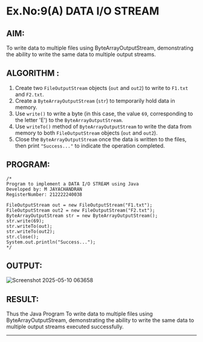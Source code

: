 # Ex.No:9(A)          DATA I/O STREAM
## AIM:
To write data to multiple files using ByteArrayOutputStream, demonstrating the ability to write the same data to multiple output streams.
## ALGORITHM :

1. Create two `FileOutputStream` objects (`out` and `out2`) to write to `F1.txt` and `F2.txt`.
2. Create a `ByteArrayOutputStream` (`str`) to temporarily hold data in memory.
3. Use `write()` to write a byte (in this case, the value `69`, corresponding to the letter 'E') to the `ByteArrayOutputStream`.
4. Use `writeTo()` method of `ByteArrayOutputStream` to write the data from memory to both `FileOutputStream` objects (`out` and `out2`).
5. Close the `ByteArrayOutputStream` once the data is written to the files, then print `"Success..."` to indicate the operation completed.

## PROGRAM:
 ```
/*
Program to implement a DATA I/O STREAM using Java
Developed by: M JAYACHANDRAN
RegisterNumber: 212222240038

FileOutputStream out = new FileOutputStream("F1.txt");
FileOutputStream out2 = new FileOutputStream("F2.txt");
ByteArrayOutputStream str = new ByteArrayOutputStream();
str.write(69);
str.writeTo(out);
str.writeTo(out2);
str.close();
System.out.println("Success...");
*/
```


## OUTPUT:

![Screenshot 2025-05-10 063658](https://github.com/user-attachments/assets/500d48b9-8986-48cf-ba59-745105a93f15)


## RESULT:
Thus the Java Program To write data to multiple files using ByteArrayOutputStream, demonstrating the ability to write the same data to multiple output streams executed successfully.

****
